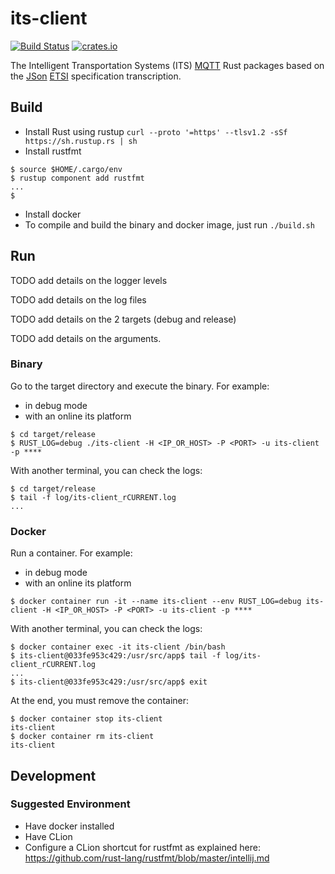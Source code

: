 # its-client

[![Build Status](https://github.com/tigroo31/its-client/workflows/Rust/badge.svg)](https://github.com/tigroo31/its-client/actions)
[![crates.io](https://img.shields.io/crates/v/its-client)](https://crates.io/crates/its-client)

The Intelligent Transportation Systems (ITS) [MQTT](https://mqtt.org/) Rust packages based on
the [JSon](https://www.json.org) [ETSI](https://www.etsi.org/committee/its) specification transcription.

## Build

* Install Rust using rustup `curl --proto '=https' --tlsv1.2 -sSf https://sh.rustup.rs | sh`
* Install rustfmt

```shell script
$ source $HOME/.cargo/env
$ rustup component add rustfmt
...
$
```

* Install docker
* To compile and build the binary and docker image, just run `./build.sh`

## Run

TODO add details on the logger levels

TODO add details on the log files

TODO add details on the 2 targets (debug and release)

TODO add details on the arguments.

### Binary

Go to the target directory and execute the binary. For example:

* in debug mode
* with an online its platform

```shell script
$ cd target/release
$ RUST_LOG=debug ./its-client -H <IP_OR_HOST> -P <PORT> -u its-client -p ****
```

With another terminal, you can check the logs:

```shell script
$ cd target/release
$ tail -f log/its-client_rCURRENT.log
...
```

### Docker

Run a container. For example:

* in debug mode
* with an online its platform

```shell script
$ docker container run -it --name its-client --env RUST_LOG=debug its-client -H <IP_OR_HOST> -P <PORT> -u its-client -p ****
```

With another terminal, you can check the logs:

```shell script
$ docker container exec -it its-client /bin/bash
$ its-client@033fe953c429:/usr/src/app$ tail -f log/its-client_rCURRENT.log
...
$ its-client@033fe953c429:/usr/src/app$ exit
```

At the end, you must remove the container:

```shell script
$ docker container stop its-client
its-client
$ docker container rm its-client
its-client
```

## Development

### Suggested Environment

* Have docker installed
* Have CLion
* Configure a CLion shortcut for rustfmt as explained here: https://github.com/rust-lang/rustfmt/blob/master/intellij.md

